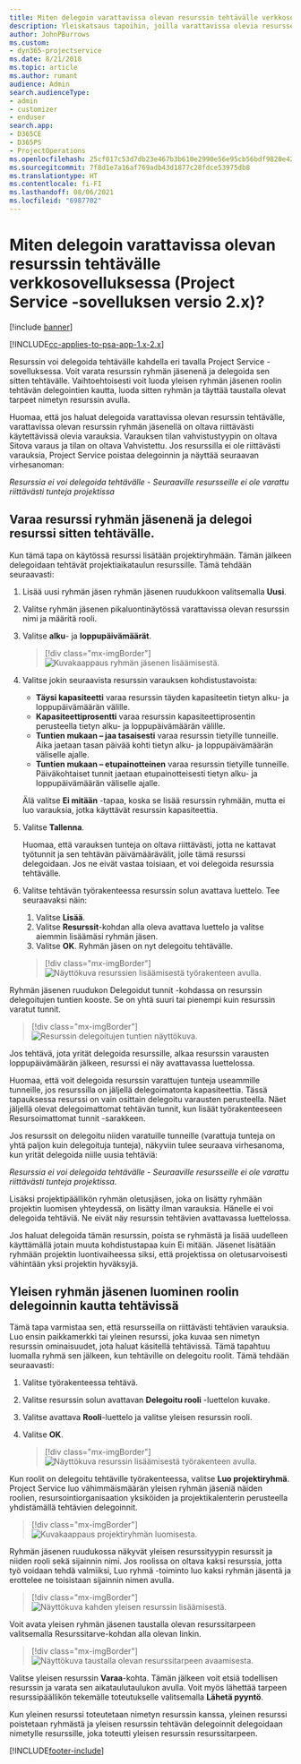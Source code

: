 ```yaml
---
title: Miten delegoin varattavissa olevan resurssin tehtävälle verkkosovelluksessa
description: Yleiskatsaus tapoihin, joilla varattavissa olevia resursseja voidaan delegoida.
author: JohnPBurrows
ms.custom:
- dyn365-projectservice
ms.date: 8/21/2018
ms.topic: article
ms.author: rumant
audience: Admin
search.audienceType:
- admin
- customizer
- enduser
search.app:
- D365CE
- D365PS
- ProjectOperations
ms.openlocfilehash: 25cf017c53d7db23e467b3b610e2990e56e95cb56bdf9820e427dfeeeb979637
ms.sourcegitcommit: 7f8d1e7a16af769adb43d1877c28fdce53975db8
ms.translationtype: HT
ms.contentlocale: fi-FI
ms.lasthandoff: 08/06/2021
ms.locfileid: "6987702"
---
```

# <a name="how-do-i-assign-a-bookable-resource-to-a-task-in-the-web-app-project-service-app-v2x"></a>Miten delegoin varattavissa olevan resurssin tehtävälle verkkosovelluksessa (Project Service -sovelluksen versio 2.x)?

[!include [banner](../includes/psa-now-project-operations.md)]

[!INCLUDE[cc-applies-to-psa-app-1.x-2.x](../includes/cc-applies-to-psa-app-1x-2x.md)]

Resurssin voi delegoida tehtävälle kahdella eri tavalla Project Service -sovelluksessa. Voit varata resurssin ryhmän jäsenenä ja delegoida sen sitten tehtävälle. Vaihtoehtoisesti voit luoda yleisen ryhmän jäsenen roolin tehtävän delegointien kautta, luoda sitten ryhmän ja täyttää taustalla olevat tarpeet nimetyn resurssin avulla.

Huomaa, että jos haluat delegoida varattavissa olevan resurssin tehtävälle, varattavissa olevan resurssin ryhmän jäsenellä on oltava riittävästi käytettävissä olevia varauksia. Varauksen tilan vahvistustyypin on oltava Sitova varaus ja tilan on oltava Vahvistettu. Jos resurssilla ei ole riittävästi varauksia, Project Service poistaa delegoinnin ja näyttää seuraavan virhesanoman:

*Resurssia ei voi delegoida tehtävälle - Seuraaville resursseille ei ole varattu riittävästi tunteja projektissa*

## <a name="book-a-resource-as-a-team-member-and-then-assign-the-resource-to-a-task"></a>Varaa resurssi ryhmän jäsenenä ja delegoi resurssi sitten tehtävälle.

Kun tämä tapa on käytössä resurssi lisätään projektiryhmään. Tämän jälkeen delegoidaan tehtävät projektiaikataulun resurssille. Tämä tehdään seuraavasti:
1.  Lisää uusi ryhmän jäsen ryhmän jäsenen ruudukkoon valitsemalla **Uusi**.
2.  Valitse ryhmän jäsenen pikaluontinäytössä varattavissa olevan resurssin nimi ja määritä rooli.
3.  Valitse **alku**- ja **loppupäivämäärät**.

    > [!div class="mx-imgBorder"] 
    > ![Kuvakaappaus ryhmän jäsenen lisäämisestä.](media/FAQ-Resources-to-Tasks2-1.png "Kuvakaappaus ryhmän jäsenen lisäämisestä")
 
4.  Valitse jokin seuraavista resurssin varauksen kohdistustavoista:
    - **Täysi kapasiteetti** varaa resurssin täyden kapasiteetin tietyn alku- ja loppupäivämäärän välille.
    - **Kapasiteettiprosentti** varaa resurssin kapasiteettiprosentin perusteella tietyn alku- ja loppupäivämäärän välille.
    - **Tuntien mukaan – jaa tasaisesti** varaa resurssin tietyille tunneille. Aika jaetaan tasan päivää kohti tietyn alku- ja loppupäivämäärän väliselle ajalle.
    - **Tuntien mukaan – etupainotteinen** varaa resurssin tietyille tunneille. Päiväkohtaiset tunnit jaetaan etupainotteisesti tietyn alku- ja loppupäivämäärän väliselle ajalle.

    Älä valitse **Ei mitään** -tapaa, koska se lisää resurssin ryhmään, mutta ei luo varauksia, jotka käyttävät resurssin kapasiteettia.
5.  Valitse **Tallenna**.

    Huomaa, että varauksen tunteja on oltava riittävästi, jotta ne kattavat työtunnit ja sen tehtävän päivämäärävälit, jolle tämä resurssi delegoidaan. Jos ne eivät vastaa toisiaan, et voi delegoida resurssia tehtävälle.

6.  Valitse tehtävän työrakenteessa resurssin solun avattava luettelo. Tee seuraavaksi näin: 

    1. Valitse **Lisää**.
    2. Valitse **Resurssit**-kohdan alla oleva avattava luettelo ja valitse aiemmin lisäämäsi ryhmän jäsen.
    3. Valitse **OK**. Ryhmän jäsen on nyt delegoitu tehtävälle.

    > [!div class="mx-imgBorder"] 
    > ![Näyttökuva resurssien lisäämisestä työrakenteen avulla.](media/FAQ-Resources-to-Tasks2-2.png "Näyttökuva resurssien lisäämisestä työrakenteen avulla")
 
Ryhmän jäsenen ruudukon Delegoidut tunnit -kohdassa on resurssin delegoitujen tuntien kooste. Se on yhtä suuri tai pienempi kuin resurssin varatut tunnit. 

> [!div class="mx-imgBorder"] 
> ![Resurssin delegoitujen tuntien näyttökuva.](media/FAQ-Resources-to-Tasks2-3.png "Resurssin delegoitujen tuntien näyttökuva")
 
Jos tehtävä, jota yrität delegoida resurssille, alkaa resurssin varausten loppupäivämäärän jälkeen, resurssi ei näy avattavassa luettelossa.

Huomaa, että voit delegoida resurssin varattujen tunteja useammille tunneille, jos resurssilla on jäljellä delegoimatonta kapasiteettia. Tässä tapauksessa resurssi on vain osittain delegoitu varausten perusteella. Näet jäljellä olevat delegoimattomat tehtävän tunnit, kun lisäät työrakenteeseen Resursoimattomat tunnit -sarakkeen.

Jos resurssit on delegoitu niiden varatuille tunneille (varattuja tunteja on yhtä paljon kuin delegoituja tunteja), näkyviin tulee seuraava virhesanoma, kun yrität delegoida niille uusia tehtäviä:

*Resurssia ei voi delegoida tehtävälle - Seuraaville resursseille ei ole varattu riittävästi tunteja projektissa.*

Lisäksi projektipäällikön ryhmän oletusjäsen, joka on lisätty ryhmään projektin luomisen yhteydessä, on lisätty ilman varauksia. Hänelle ei voi delegoida tehtäviä. Ne eivät näy resurssin tehtävien avattavassa luettelossa.

Jos haluat delegoida tämän resurssin, poista se ryhmästä ja lisää uudelleen käyttämällä jotain muuta kohdistustapaa kuin Ei mitään. Jäsenet lisätään ryhmään projektin luontivaiheessa siksi, että projektissa on oletusarvoisesti vähintään yksi projektin hyväksyjä.

## <a name="create-a-generic-team-member-through-role-assignment-on-tasks"></a>Yleisen ryhmän jäsenen luominen roolin delegoinnin kautta tehtävissä

Tämä tapa varmistaa sen, että resursseilla on riittävästi tehtävien varauksia. Luo ensin paikkamerkki tai yleinen resurssi, joka kuvaa sen nimetyn resurssin ominaisuudet, jota haluat käsitellä tehtävissä. Tämä tapahtuu luomalla ryhmä sen jälkeen, kun tehtäville on delegoitu roolit. Tämä tehdään seuraavasti:

1. Valitse työrakenteessa tehtävä.
2. Valitse resurssin solun avattavan **Delegoitu rooli** -luettelon kuvake.
3. Valitse avattava **Rooli**-luettelo ja valitse yleisen resurssin rooli.
4. Valitse **OK**.

    > [!div class="mx-imgBorder"] 
    > ![Näyttökuva resurssin lisäämisestä työrakenteen avulla.](media/FAQ-Resources-to-Tasks2-4.png "Näyttökuva resurssin lisäämisestä työrakenteen avulla")
 
Kun roolit on delegoitu tehtäville työrakenteessa, valitse **Luo projektiryhmä**. Project Service luo vähimmäismäärän yleisen ryhmän jäseniä näiden roolien, resursointiorganisaation yksiköiden ja projektikalenterin perusteella yhdistämällä tehtävien delegoinnit.

> [!div class="mx-imgBorder"] 
> ![Kuvakaappaus projektiryhmän luomisesta.](media/FAQ-Resources-to-Tasks2-5.png "Kuvakaappaus projektiryhmän luomisesta")
 
Ryhmän jäsenen ruudukossa näkyvät yleisen resurssityypin resurssit ja niiden rooli sekä sijainnin nimi. Jos roolissa on oltava kaksi resurssia, jotta työ voidaan tehdä valmiiksi, Luo ryhmä -toiminto luo kaksi ryhmän jäsentä ja erottelee ne toisistaan sijainnin nimen avulla.

> [!div class="mx-imgBorder"] 
> ![Näyttökuva kahden yleisen resurssin lisäämisestä.](media/FAQ-Resources-to-Tasks2-6.png "Näyttökuva kahden yleisen resurssin lisäämisestä")
 
Voit avata yleisen ryhmän jäsenen taustalla olevan resurssitarpeen valitsemalla Resurssitarve-kohdan alla olevan linkin.

> [!div class="mx-imgBorder"] 
> ![Näyttökuva taustalla olevan resurssitarpeen avaamisesta.](media/FAQ-Resources-to-Tasks2-7.png "Näyttökuva taustalla olevan resurssitarpeen avaamisesta")

Valitse yleisen resurssin **Varaa**-kohta. Tämän jälkeen voit etsiä todellisen resurssin ja varata sen aikataulutaulukon avulla. Voit myös lähettää tarpeen resurssipäällikön tekemälle toteutukselle valitsemalla **Lähetä pyyntö**.

Kun yleinen resurssi toteutetaan nimetyn resurssin kanssa, yleinen resurssi poistetaan ryhmästä ja yleisen resurssin tehtävän delegoinnit delegoidaan nimetylle resurssille, joka toteutti yleisen resurssin resurssitarpeen.
 



[!INCLUDE[footer-include](../includes/footer-banner.md)]